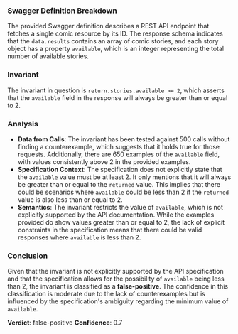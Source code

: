 ### Swagger Definition Breakdown
The provided Swagger definition describes a REST API endpoint that fetches a single comic resource by its ID. The response schema indicates that the `data.results` contains an array of comic stories, and each story object has a property `available`, which is an integer representing the total number of available stories.

### Invariant
The invariant in question is `return.stories.available >= 2`, which asserts that the `available` field in the response will always be greater than or equal to 2.

### Analysis
- **Data from Calls**: The invariant has been tested against 500 calls without finding a counterexample, which suggests that it holds true for those requests. Additionally, there are 650 examples of the `available` field, with values consistently above 2 in the provided examples.
- **Specification Context**: The specification does not explicitly state that the `available` value must be at least 2. It only mentions that it will always be greater than or equal to the `returned` value. This implies that there could be scenarios where `available` could be less than 2 if the `returned` value is also less than or equal to 2.
- **Semantics**: The invariant restricts the value of `available`, which is not explicitly supported by the API documentation. While the examples provided do show values greater than or equal to 2, the lack of explicit constraints in the specification means that there could be valid responses where `available` is less than 2.

### Conclusion
Given that the invariant is not explicitly supported by the API specification and that the specification allows for the possibility of `available` being less than 2, the invariant is classified as a **false-positive**. The confidence in this classification is moderate due to the lack of counterexamples but is influenced by the specification's ambiguity regarding the minimum value of `available`. 

**Verdict**: false-positive
**Confidence**: 0.7
